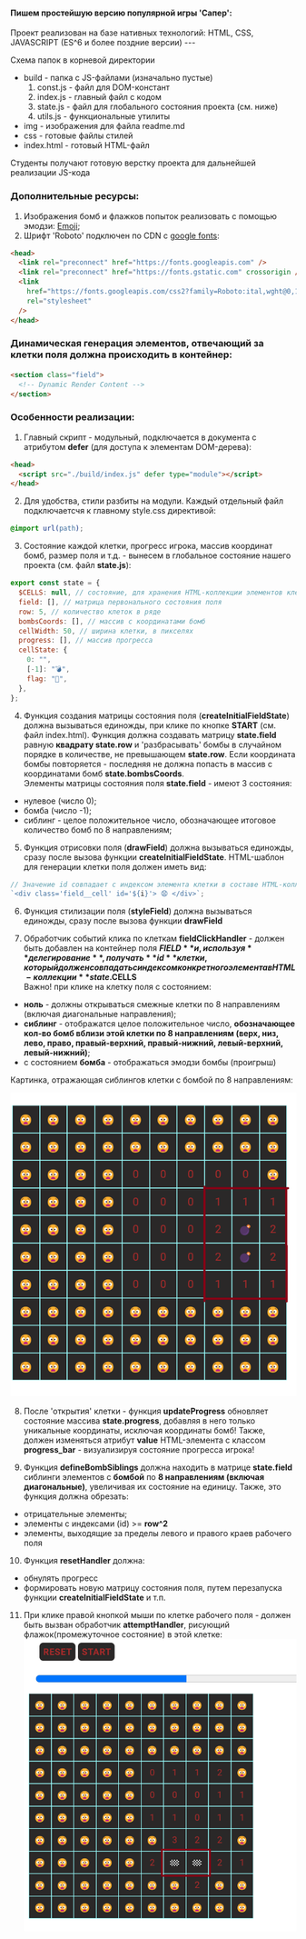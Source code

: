 #### Пишем простейшую версию популярной игры 'Сапер':

Проект реализован на базе нативных технологий: HTML, СSS, JAVASCRIPT (ES^6 и более поздние версии) ---

Схема папок в корневой директории
- build - папка с JS-файлами (изначально пустые)
  1. const.js - файл для DOM-констант
  2. index.js - главный файл с кодом
  3. state.js - файл для глобального состояния проекта (см. ниже)
  4. utils.js - функциональные утилиты
- img - изображения для файла readme.md
- css - готовые файлы стилей
- index.html - готовый HTML-файл  

Студенты получают готовую верстку проекта для дальнейшей реализации JS-кода

### Дополнительные ресурсы:

1. Изображения бомб и флажков попыток реализовать с помощью эмодзи: [Emoji](https://emojicopy.com/ "Эмодзи");
2. Шрифт 'Roboto' подключен по CDN c [google fonts](https://fonts.google.com/selection?selected=Material+Symbols+Outlined:sports_soccer:FILL@0;wght@400;GRAD@0;opsz@24&icon.size=24&icon.color=%23e8eaed):

```html
<head>
  <link rel="preconnect" href="https://fonts.googleapis.com" />
  <link rel="preconnect" href="https://fonts.gstatic.com" crossorigin />
  <link
    href="https://fonts.googleapis.com/css2?family=Roboto:ital,wght@0,100;0,300;0,400;0,500;0,700;0,900;1,100;1,300;1,400;1,500;1,700;1,900&display=swap"
    rel="stylesheet"
  />
</head>
```

### Динамическая генерация элементов, отвечающий за клетки поля должна происходить в контейнер:

```html
<section class="field">
  <!-- Dynamic Render Content -->
</section>
```

### Особенности реализации:

1. Главный скрипт - модульный, подключается в </head> документа с атрибутом **defer** (для доступа к элементам DOM-дерева):

```html
<head>
  <script src="./build/index.js" defer type="module"></script>
</head>
```

2. Для удобства, стили разбиты на модули. Каждый отдельный файл подключаетсчя к главному style.css директивой:

```css
@import url(path);
```

3. Состояние каждой клетки, прогресс игрока, массив координат бомб, размер поля и т.д. - вынесем в глобальное состояние нашего проекта (см. файл **state.js**):

```js
export const state = {
  $CELLS: null, // состояние, для хранения HTML-коллекции элементов клеток поля
  field: [], // матрица первонального состояния поля
  row: 5, // количество клеток в ряде
  bombsCoords: [], // массив с координатами бомб
  cellWidth: 50, // ширина клетки, в пикселях
  progress: [], // массив прогресса
  cellState: {
    0: "",
    [-1]: "💣",
    flag: "🏁",
  },
};
```

4. Функция создания матрицы состояния поля (**createInitialFieldState**) должна вызываться единожды, при клике по кнопке **START** (см. файл index.html). Функция должна создавать матрицу **state.field** равную **квадрату state.row** и 'разбрасывать' бомбы в случайном порядке в количестве, не превышающем **state.row**. Если координата бомбы повторяется - последняя не должна попасть в массив с координатами бомб **state.bombsCoords**.<br> Элементы матрицы состояния поля **state.field** - имеют 3 состояния:

- нулевое (число 0);
- бомба (число -1);
- сиблинг - целое положительное число, обозначающее итоговое количество бомб по 8 направлениям;

5. Функция отрисовки поля (**drawField**) должна вызываться единожды, сразу после вызова функции **createInitialFieldState**. HTML-шаблон для генерации клетки поля должен иметь вид:

```javascript
// Значение id совпадает с индексом элемента клетки в составе HTML-коллекции state.$CELLS
`<div class='field__cell' id='${i}'> 😧 </div>`;
```

6. Функция стилизации поля (**styleField**) должна вызываться единожды, сразу после вызова функции **drawField**

7. Обработчик событий клика по клеткам **fieldClickHandler** - должен быть добавлен на контейнер поля **$FIELD** и, используя **делегирование**, получать **id** клетки, который должен совпадать с индексом конкретного элемента в HTML-коллекции **state.$CELLS** <br> Важно! при клике на клетку поля с состоянием:

- **ноль** - должны открываться смежные клетки по 8 направлениям (включая диагональные направления);
- **сиблинг** - отображатся целое положительное число, **обозначающее кол-во бомб вблизи этой клетки по 8 направлениям (верх, низ, лево, право, правый-верхний, правый-нижний, левый-верхний, левый-нижний)**;
- c состоянием **бомба** - отображаться эмодзи бомбы (проигрыш)

Картинка, отражающая сиблингов клетки с бомбой по 8 направлениям:

![СИБЛИНГИ](img/siblings.png)

8. После 'открытия' клетки - функция **updateProgress** обновляет состояние массива **state.progress**, добавляя в него только уникальные координаты, исключая координаты бомб! Также, должен изменяться атрибут **value** HTML-элемента c классом **progress_bar** - визуализируя состояние прогресса игрока!

9. Функция **defineBombSiblings** должна находить в матрице **state.field** сиблинги элементов с **бомбой** по **8 направлениям (включая диагональные)**, увеличивая их состояние на единицу. Также, это функция должна обрезать:

- отрицательные элементы;
- элементы с индексами (id) >= **row^2**
- элементы, выходящие за пределы левого и правого краев рабочего поля

10. Функция **resetHandler** должна:

- обнулять прогресс
- формировать новую матрицу состояния поля, путем перезапуска функции **createInitialFieldState**
  и т.п.

11. При клике правой кнопкой мыши по клетке рабочего поля - должен быть вызван обработчик **attemptHandler**, рисующий флажок(промежуточное состояние) в этой клетке:
    ![ФЛАЖОК ](img/flag.png)
